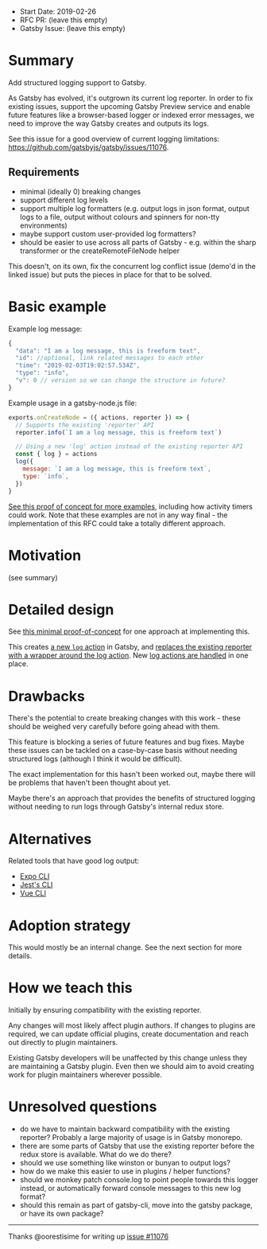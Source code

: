 - Start Date: 2019-02-26
- RFC PR: (leave this empty)
- Gatsby Issue: (leave this empty)

# Summary

Add structured logging support to Gatsby.

As Gatsby has evolved, it's outgrown its current log reporter. In order to fix existing issues, support the upcoming Gatsby Preview service and enable future features like a browser-based logger or indexed error messages, we need to improve the way Gatsby creates and outputs its logs.

See this issue for a good overview of current logging limitations: https://github.com/gatsbyjs/gatsby/issues/11076.

## Requirements

- minimal (ideally 0) breaking changes
- support different log levels
- support multiple log formatters (e.g. output logs in json format, output logs to a file, output without colours and spinners for non-tty environments)
- maybe support custom user-provided log formatters?
- should be easier to use across all parts of Gatsby - e.g. within the sharp transformer or the createRemoteFileNode helper

This doesn't, on its own, fix the concurrent log conflict issue (demo'd in the linked issue) but puts the pieces in place for that to be solved.

# Basic example

Example log message:

```js
{
  "data": "I am a log message, this is freeform text",
  "id": //optional, link related messages to each other
  "time": "2019-02-03T19:02:57.534Z",
  "type": "info",
  "v": 0 // version so we can change the structure in future?
}
```

Example usage in a gatsby-node.js file:

```js
exports.onCreateNode = ({ actions, reporter }) => {
  // Supports the existing 'reporter' API
  reporter.info(`I am a log message, this is freeform text`)

  // Using a new 'log' action instead of the existing reporter API
  const { log } = actions
  log({
    message: `I am a log message, this is freeform text`,
    type: `info`,
  })
}
```

[See this proof of concept for more examples](https://github.com/m-allanson/gatsby/pull/43/files?utf8=✓&diff=unified&w=1), including how activity timers could work. Note that these examples are not in any way final - the implementation of this RFC could take a totally different approach.

# Motivation

(see summary)

# Detailed design

See [this minimal proof-of-concept](https://github.com/m-allanson/gatsby/pull/43) for one approach at implementing this.

This creates [a new `log` action](https://github.com/m-allanson/gatsby/pull/43/files#diff-f61af2b51837961d211c7ea1a4b91837) in Gatsby, and [replaces the existing reporter with a wrapper around the log action](https://github.com/m-allanson/gatsby/pull/43/files#diff-237d3207439e181589c4b0bfbc06a61b). New [log actions are handled](https://github.com/m-allanson/gatsby/pull/43/files#diff-8c8b888e741f1c31e97d4bf05894f50d) in one place.

# Drawbacks

There's the potential to create breaking changes with this work - these should be weighed very carefully before going ahead with them.

This feature is blocking a series of future features and bug fixes. Maybe these issues can be tackled on a case-by-case basis without needing structured logs (although I think it would be difficult).

The exact implementation for this hasn't been worked out, maybe there will be problems that haven't been thought about yet.

Maybe there's an approach that provides the benefits of structured logging without needing to run logs through Gatsby's internal redux store.

# Alternatives

Related tools that have good log output:

- [Expo CLI](https://github.com/expo/expo-cli)
- [Jest's CLI](https://github.com/facebook/jest)
- [Vue CLI](https://cli.vuejs.org/)

# Adoption strategy

This would mostly be an internal change. See the next section for more details.

# How we teach this

Initially by ensuring compatibility with the existing reporter.

Any changes will most likely affect plugin authors. If changes to plugins are required, we can update official plugins, create documentation and reach out directly to plugin maintainers.

Existing Gatsby developers will be unaffected by this change unless they are maintaining a Gatsby plugin. Even then we should aim to avoid creating work for plugin maintainers wherever possible.

# Unresolved questions

- do we have to maintain backward compatibility with the existing reporter? Probably a large majority of usage is in Gatsby monorepo.
- there are some parts of Gatsby that use the existing reporter before the redux store is available. What do we do there?
- should we use something like winston or bunyan to output logs?
- how do we make this easier to use in plugins / helper functions?
- should we monkey patch console.log to point people towards this logger instead, or automatically forward console messages to this new log format?
- should this remain as part of gatsby-cli, move into the gatsby package, or have its own package?

---

Thanks @oorestisime for writing up [issue #11076](https://github.com/gatsbyjs/gatsby/issues/11076)
